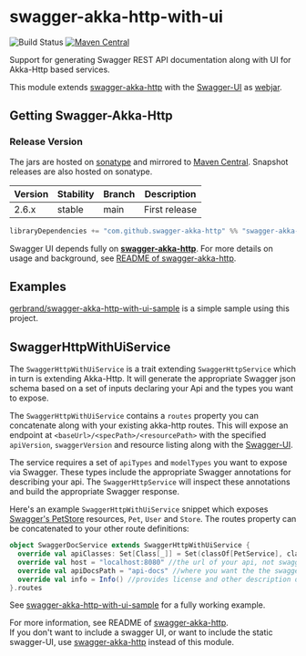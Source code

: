 # swagger-akka-http-with-ui

![Build Status](https://github.com/swagger-akka-http/swagger-akka-http-with-ui/actions/workflows/ci.yml/badge.svg)
[![Maven Central](https://maven-badges.herokuapp.com/maven-central/com.github.swagger-akka-http/swagger-akka-http-with-ui_2.13/badge.svg)](https://maven-badges.herokuapp.com/maven-central/com.github.swagger-akka-http/swagger-akka-http-with-ui_2.13)

Support for generating Swagger REST API documentation along with UI for Akka-Http based services.

This module extends [swagger-akka-http](https://github.com/swagger-akka-http/swagger-akka-http) with the [Swagger-UI](https://github.com/swagger-api/swagger-ui) as [webjar](https://www.webjars.org).

## Getting Swagger-Akka-Http

### Release Version

The jars are hosted on [sonatype](https://oss.sonatype.org) and mirrored to [Maven Central](https://search.maven.org/search?q=g:com.github.swagger-akka-http). Snapshot releases are also hosted on sonatype.

Version | Stability | Branch | Description
--------|-----------|--------|------------
2.6.x | stable | main | First release

```sbt
libraryDependencies += "com.github.swagger-akka-http" %% "swagger-akka-http-with-ui" % "<release-version>"
```
Swagger UI depends fully on **[swagger-akka-http](https://github.com/swagger-akka-http/swagger-akka-http)**. For more details on usage and background, see [README of swagger-akka-http](https://github.com/swagger-akka-http/swagger-akka-http/blob/main/README.md).

## Examples

[gerbrand/swagger-akka-http-with-ui-sample](https://github.com/gerbrand/swagger-akka-http-with-ui-sample) is a simple sample using this project.

## SwaggerHttpWithUiService

The `SwaggerHttpWithUiService` is a trait extending `SwaggerHttpService` which in turn is extending Akka-Http. It will generate the appropriate Swagger json schema based on a set of inputs declaring your Api and the types you want to expose.

The `SwaggerHttpWithUiService` contains a `routes` property you can concatenate along with your existing akka-http routes. This will expose an endpoint at `<baseUrl>/<specPath>/<resourcePath>` with the specified `apiVersion`, `swaggerVersion` and resource listing along with the [Swagger-UI](https://github.com/swagger-api/swagger-ui).

The service requires a set of `apiTypes` and `modelTypes` you want to expose via Swagger. These types include the appropriate Swagger annotations for describing your api. The `SwaggerHttpService` will inspect these annotations and build the appropriate Swagger response.

Here's an example `SwaggerHttpWithUiService` snippet which exposes [Swagger's PetStore](http://petstore.swagger.io/) resources, `Pet`, `User` and `Store`. The routes property can be concatenated to your other route definitions:

```scala
object SwaggerDocService extends SwaggerHttpWithUiService {
  override val apiClasses: Set[Class[_]] = Set(classOf[PetService], classOf[UserService], classOf[StoreService])
  override val host = "localhost:8080" //the url of your api, not swagger's json endpoint
  override val apiDocsPath = "api-docs" //where you want the the swagger-docs and swagger-json endpoint exposed
  override val info = Info() //provides license and other description details
}.routes
```

See [swagger-akka-http-with-ui-sample](https://github.com/gerbrand/swagger-akka-http-with-ui-sample) for a fully working example.

For more information, see README of [swagger-akka-http](https://github.com/swagger-akka-http/swagger-akka-http).  
If you don't want to include a swagger UI, or want to include the static swagger-UI, use [swagger-akka-http](https://github.com/swagger-akka-http/swagger-akka-http) instead of this module.
